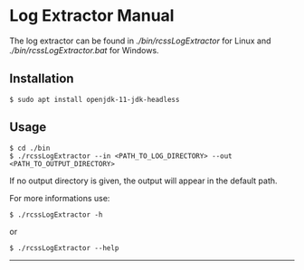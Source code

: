 # Log Extractor Manual

The log extractor can be found in _./bin/rcssLogExtractor_ for Linux and _./bin/rcssLogExtractor.bat_ for Windows.

## Installation

    $ sudo apt install openjdk-11-jdk-headless

## Usage

    $ cd ./bin
    $ ./rcssLogExtractor --in <PATH_TO_LOG_DIRECTORY> --out <PATH_TO_OUTPUT_DIRECTORY>

If no output directory is given, the output will appear in the default path.

For more informations use:

    $ ./rcssLogExtractor -h
or 

    $ ./rcssLogExtractor --help

---



